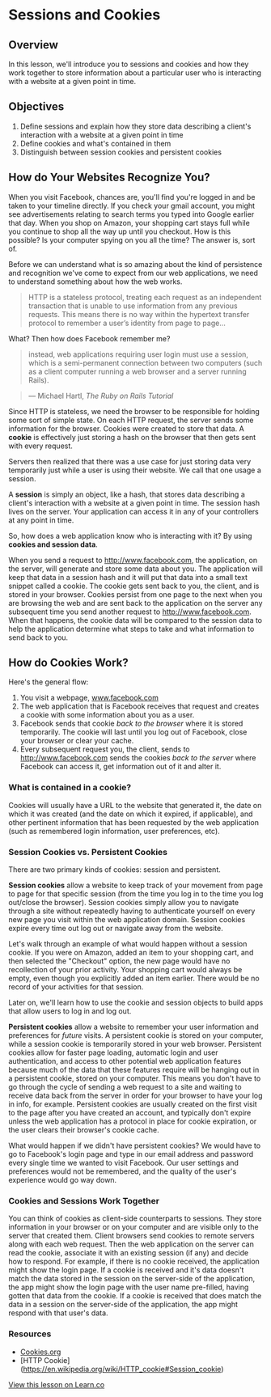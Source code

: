 # Sessions and Cookies

## Overview

In this lesson, we'll introduce you to sessions and cookies and how they work together to store information about a particular user who is interacting with a website at a given point in time. 

## Objectives

1. Define sessions and explain how they store data describing a client's interaction with a website at a given point in time
2. Define cookies and what's contained in them 
3. Distinguish between session cookies and persistent cookies

## How do Your Websites Recognize You?

When you visit Facebook, chances are, you'll find you're logged in and be taken to your timeline directly. If you check your gmail account, you might see advertisements relating to search terms you typed into Google earlier that day. When you shop on Amazon, your shopping cart stays full while you continue to shop all the way up until you checkout. How is this possible? Is your computer spying on you all the time? The answer is, sort of. 

Before we can understand what is so amazing about the kind of persistence and recognition we've come to expect from our web applications, we need to understand something about how the web works. 

> HTTP is a stateless protocol, treating each request as an independent transaction that is unable to use information from any previous requests. This means there is no way within the hypertext transfer protocol to remember a user’s identity from page to page...

What? Then how does Facebook remember me? 

> instead, web applications requiring user login must use a session, which is a semi-permanent connection between two computers (such as a client computer running a web browser and a server running Rails).

>–– Michael Hartl, *The Ruby on Rails Tutorial*

Since HTTP is stateless, we need the browser to be responsible for holding some sort of simple state. On each HTTP request, the server sends some information for the browser. Cookies were created to store that data. A **cookie** is effectively just storing a hash on the browser that then gets sent with every request. 

Servers then realized that there was a use case for just storing data very temporarily just while a user is using their website. We call that one usage a session.

A **session** is simply an object, like a hash, that stores data describing a client's interaction with a website at a given point in time. The session hash lives on the server. Your application can access it in any of your controllers at any point in time. 

So, how does a web application know who is interacting with it? By using **cookies and session data**. 

When you send a request to http://www.facebook.com, the application, on the server, will generate and store some data about you. The application will keep that data in a session hash and it will put that data into a small text snippet called a cookie. The cookie gets sent back to you, the client, and is stored in your browser. Cookies persist from one page to the next when you are browsing the web and are sent back to the application on the server any subsequent time you send another request to http://www.facebook.com. When that happens, the cookie data will be compared to the session data to help the application determine what steps to take and what information to send back to you. 

## How do Cookies Work?

Here's the general flow: 

1. You visit a webpage, www.facebook.com 
2. The web application that is Facebook receives that request and creates a cookie with some information about you as a user. 
3. Facebook sends that cookie *back to the browser* where it is stored temporarily. The cookie will last until you log out of Facebook, close your browser or clear your cache. 
4. Every subsequent request you, the client, sends to http://www.facebook.com sends the cookies *back to the server* where Facebook can access it, get information out of it and alter it.

### What is contained in a cookie?

Cookies will usually have a URL to the website that generated it, the date on which it was created (and the date on which it expired, if applicable), and other pertinent information that has been requested by the web application (such as remembered login information, user preferences, etc).

### Session Cookies vs. Persistent Cookies

There are two primary kinds of cookies: session and persistent.

**Session cookies** allow a website to keep track of your movement from page to page for that specific session (from the time you log in to the time you log out/close the browser). Session cookies simply allow you to navigate through a site without repeatedly having to authenticate yourself on every new page you visit within the web application domain. Session cookies expire every time out log out or navigate away from the website.

Let's walk through an example of what would happen without a session cookie. If you were on Amazon, added an item to your shopping cart, and then selected the "Checkout" option, the new page would have no recollection of your prior activity. Your shopping cart would always be empty, even though you explicitly added an item earlier. There would be no record of your activities for that session.

Later on, we'll learn how to use the cookie and session objects to build apps that allow users to log in and log out.

**Persistent cookies** allow a website to remember your user information and preferences for *future* visits. A persistent cookie is stored on your computer, while a session cookie is temporarily stored in your web browser. Persistent cookies allow for faster page loading, automatic login and user authentication, and access to other potential web application features because much of the data that these features require will be hanging out in a persistent cookie, stored on your computer. This means you don't have to go through the cycle of sending a web request to a site and waiting to receive data back from the server in order for your browser to have your log in info, for example. Persistent cookies are usually created on the first visit to the page after you have created an account, and typically don't expire unless the web application has a protocol in place for cookie expiration, or the user clears their browser's cookie cache.

What would happen if we didn't have persistent cookies? We would have to go to Facebook's login page and type in our email address and password every single time we wanted to visit Facebook. Our user settings and preferences would not be remembered, and the quality of the user's experience would go way down.

### Cookies and Sessions Work Together

You can think of cookies as client-side counterparts to sessions. They store information in your browser or on your computer and are visible only to the server that created them. Client browsers send cookies to remote servers along with each web request. Then the web application on the server can read the cookie, associate it with an existing session (if any) and decide how to respond. For example, if there is no cookie received, the application might show the login page. If a cookie is received and it's data doesn't match the data stored in the session on the server-side of the application, the app might show the login page with the user name pre-filled, having gotten that data from the cookie. If a cookie is received that does match the data in a session on the server-side of the application, the app might respond with that user's data.

### Resources
- [Cookies.org](http://www.allaboutcookies.org/)
- [HTTP Cookie] (https://en.wikipedia.org/wiki/HTTP_cookie#Session_cookie)

<a href='https://learn.co/lessons/sinatra-cookies-readme' data-visibility='hidden'>View this lesson on Learn.co</a>
